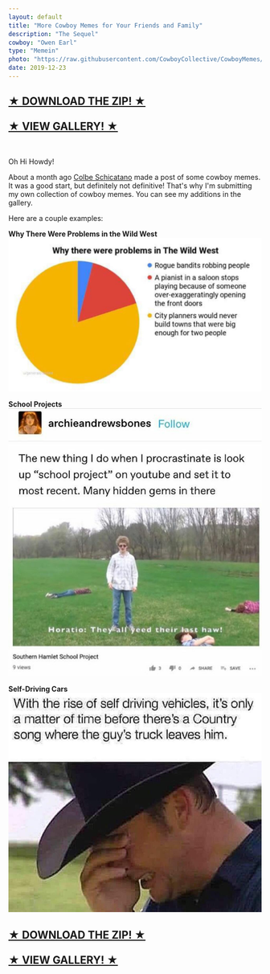 ```yaml
---
layout: default
title: "More Cowboy Memes for Your Friends and Family"
description: "The Sequel"
cowboy: "Owen Earl"
type: "Memein"
photo: "https://raw.githubusercontent.com/CowboyCollective/CowboyMemes/master/why%20there%20were%20problems%20in%20the%20WW.jpg"
date: 2019-12-23
---
```


<h2><b><a href="https://github.com/CowboyCollective/CowboyMemes/archive/master.zip">&#9733; DOWNLOAD THE ZIP! &#9733;</a><br><br><a href="https://cowboycollective.cc/gallery/CowboyMemesHolidays#vol2">&#9733; VIEW GALLERY! &#9733;</a></b></h2><br>

Oh Hi Howdy!

About a month ago [Colbe Schicatano](https://cowboycollective.cc/cowboy/Colbe%20Schicatano) made a post of some cowboy memes. It was a good start, but definitely not definitive! That's why I'm submitting my own collection of cowboy memes. You can see my additions in the gallery.

Here are a couple examples:

**Why There Were Problems in the Wild West**
![Why There Were Problems in the Wild West](https://raw.githubusercontent.com/CowboyCollective/CowboyMemes/master/why%20there%20were%20problems%20in%20the%20WW.jpg)<br>

**School Projects**
![School Project](https://raw.githubusercontent.com/CowboyCollective/CowboyMemes/master/school%20project.jpg)<br>

**Self-Driving Cars**
![Achy Breaky Heart](https://raw.githubusercontent.com/CowboyCollective/CowboyMemes/master/self%20driving%20cars.jpg)<br>

<h2><b><a href="https://github.com/CowboyCollective/CowboyMemes/archive/master.zip">&#9733; DOWNLOAD THE ZIP! &#9733;</a><br><br><a href="https://cowboycollective.cc/gallery/CowboyMemesHolidays#vol2">&#9733; VIEW GALLERY! &#9733;</a></b></h2><br>

